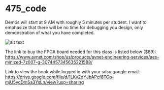 # 475_code

Demos will start at 9 AM with roughly 5 minutes per student. 
I want to emphasize that there will be no time for debugging you design, only demonstration of what you have completed. 


![alt text](https://github.com/christopherwj/475_code/blob/main/sched.png?raw=true)


The link to buy the FPGA board needed for this class is listed below ($89):
https://www.avnet.com/shop/us/products/avnet-engineering-services/aes-minized-7z007-g-3074457345635221588/

Link to view the book while logged in with your sdsu google email:
https://drive.google.com/file/d/1LKv2dYJbAPcf8TOo-mjU5ycDmSa3YsLn/view?usp=sharing
